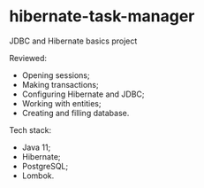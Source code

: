 # hibernate-task-manager
JDBC and Hibernate basics project

Reviewed:
- Opening sessions;
- Making transactions;
- Configuring Hibernate and JDBC;
- Working with entities;
- Creating and filling database.

Tech stack:
- Java 11;
- Hibernate;
- PostgreSQL;
- Lombok.
